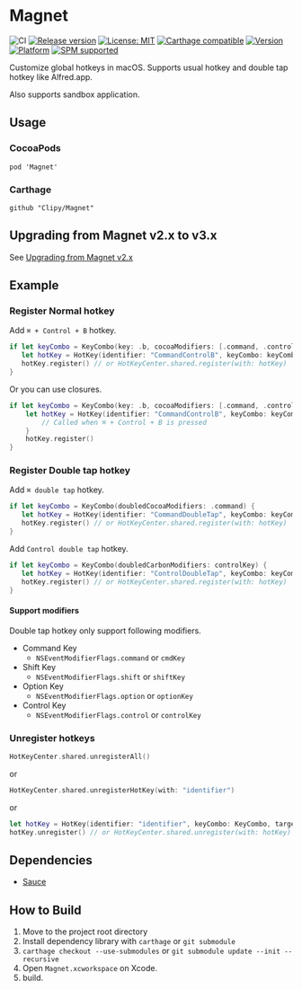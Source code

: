 # Magnet
![CI](https://github.com/Clipy/Magnet/workflows/Xcode-Build/badge.svg)
[![Release version](https://img.shields.io/github/release/Clipy/Magnet.svg)](https://github.com/Clipy/Magnet/releases/latest)
[![License: MIT](https://img.shields.io/github/license/Clipy/Magnet.svg)](https://github.com/Clipy/Magnet/blob/master/LICENSE)
[![Carthage compatible](https://img.shields.io/badge/Carthage-compatible-4BC51D.svg?style=flat)](https://github.com/Carthage/Carthage)
[![Version](https://img.shields.io/cocoapods/v/Magnet.svg)](http://cocoadocs.org/docsets/Magnet)
[![Platform](https://img.shields.io/cocoapods/p/Magnet.svg)](http://cocoadocs.org/docsets/Magnet)
[![SPM supported](https://img.shields.io/badge/SPM-supported-DE5C43.svg?style=flat)](https://swift.org/package-manager)

Customize global hotkeys in macOS. Supports usual hotkey and double tap hotkey like Alfred.app.

Also supports sandbox application.

## Usage
### CocoaPods
```
pod 'Magnet'
```

### Carthage
```
github "Clipy/Magnet"
```

## Upgrading from Magnet v2.x to v3.x
See [Upgrading from Magnet v2.x](/Documentation/Upgrading_Magnet_2.md)

## Example
### Register Normal hotkey
Add `⌘ + Control + B` hotkey.

```swift
if let keyCombo = KeyCombo(key: .b, cocoaModifiers: [.command, .control]]) {
   let hotKey = HotKey(identifier: "CommandControlB", keyCombo: keyCombo, target: self, action: #selector())
   hotKey.register() // or HotKeyCenter.shared.register(with: hotKey)
}
```

Or you can use closures.
```swift
if let keyCombo = KeyCombo(key: .b, cocoaModifiers: [.command, .control]) {
    let hotKey = HotKey(identifier: "CommandControlB", keyCombo: keyCombo) { hotKey in
        // Called when ⌘ + Control + B is pressed
    }
    hotKey.register()
}        
```

### Register Double tap hotkey
Add `⌘ double tap` hotkey.
```swift
if let keyCombo = KeyCombo(doubledCocoaModifiers: .command) {
   let hotKey = HotKey(identifier: "CommandDoubleTap", keyCombo: keyCombo, target: self, action: #selector())
   hotKey.register() // or HotKeyCenter.shared.register(with: hotKey)
}
```

Add `Control double tap` hotkey.
```swift
if let keyCombo = KeyCombo(doubledCarbonModifiers: controlKey) {
   let hotKey = HotKey(identifier: "ControlDoubleTap", keyCombo: keyCombo, target: self, action: #selector())
   hotKey.register() // or HotKeyCenter.shared.register(with: hotKey)
}
```

#### Support modifiers
Double tap hotkey only support following modifiers.
- Command Key
  - `NSEventModifierFlags.command` or `cmdKey`
- Shift Key
  - `NSEventModifierFlags.shift` or `shiftKey`
- Option Key
  - `NSEventModifierFlags.option` or `optionKey`
- Control Key
  - `NSEventModifierFlags.control` or `controlKey`

### Unregister hotkeys
```swift
HotKeyCenter.shared.unregisterAll()
```

or

```swift
HotKeyCenter.shared.unregisterHotKey(with: "identifier")
```

or

```swift
let hotKey = HotKey(identifier: "identifier", keyCombo: KeyCombo, target: self, action: #selector())
hotKey.unregister() // or HotKeyCenter.shared.unregister(with: hotKey)
```

## Dependencies
- [Sauce](https://github.com/Clipy/Sauce)

## How to Build
1. Move to the project root directory
2. Install dependency library with `carthage` or `git submodule`
3. `carthage checkout --use-submodules` or `git submodule update --init --recursive`
4. Open `Magnet.xcworkspace` on Xcode.
5. build.
